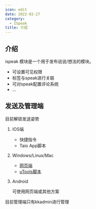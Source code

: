 ```yaml
---
icon: edit
date: 2022-02-27
category:
  - ISpeak
title: 介绍
---
```


## 介绍

ispeak 模块是一个用于发布说说/想法的模块。

- 可设置可见权限
- 标签与speak进行关联
- 可对speak配置评论系统
- ...

## 发送及管理端

目前解锁发送姿势

1. IOS端

   - 快捷指令
   - Taio App脚本

2. Windows/Linux/Mac

   - [网页端](https://github.com/kkfive/speak-biubiu)
   - [uTools脚本](https://github.com/kkfive/speak-biubiu/blob/master/scripts/utools.js)

3. Android

   可使用网页端或其他方案

目前管理端只有kkadmin进行管理
